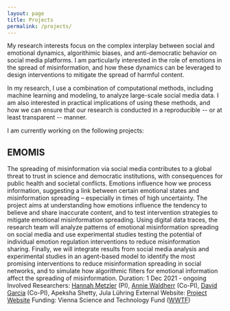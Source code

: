 ```yaml
---
layout: page
title: Projects
permalink: /projects/
---
```


My research interests focus on the complex interplay between social and emotional dynamics, algorithimic biases, and anti-democratic behavior on social media platforms. I am particularly interested in the role of emotions in the spread of misinformation, and how these dynamics can be leveraged to design interventions to mitigate the spread of harmful content. 

In my research, I use a combination of computational methods, including machine learning and modeling, to analyze large-scale social media data. I am also interested in practical implications of using these methods, and how we can ensure that our research is conducted in a reproducible -- or at least transparent -- manner.


I am currently working on the following projects:

## EMOMIS
The spreading of misinformation via social media contributes to a global threat to trust in science and democratic institutions, with consequences for public health and societal conflicts. Emotions influence how we process information, suggesting a link between certain emotional states and misinformation spreading – especially in times of high uncertainty. The project aims at understanding how emotions influence the tendency to believe and share inaccurate content, and to test intervention strategies to mitigate emotional misinformation spreading. Using digital data traces, the research team will analyze patterns of emotional misinformation spreading on social media and use experimental studies testing the potential of individual emotion regulation interventions to reduce misinformation sharing. Finally, we will integrate results from social media analysis and experimental studies in an agent-based model to identify the most promising interventions to reduce misinformation spreading in social networks, and to simulate how algorithmic filters for emotional information affect the spreading of misinformation.
Duration: 1 Dec 2021 - ongoing
Involved Researchers: [Hannah Metzler](https://hannahmetzler.eu/) (PI), [Annie Waldherr](https://compcommlab.univie.ac.at/team/annie-waldherr/) (Co-PI), [David Garcia](https://www.uni-konstanz.de/centre-for-human-data-society/people/prof-david-garcia/) (Co-PI), Apeksha Shetty, Jula Lühring
External Website: [Project Website](https://hannahmetzler.eu/emomis/)
Funding: Vienna Science and Technology Fund ([WWTF](https://wwtf.at/funding/programmes/ict/#ICT20))